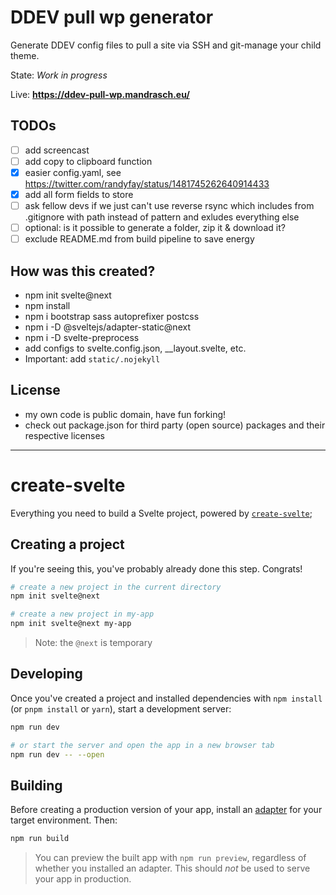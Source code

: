 # DDEV pull wp generator

Generate DDEV config files to pull a site via SSH and git-manage your child theme.

State: _Work in progress_

Live: **https://ddev-pull-wp.mandrasch.eu/**

## TODOs

- [ ] add screencast
- [ ] add copy to clipboard function
- [x] easier config.yaml, see https://twitter.com/randyfay/status/1481745262640914433
- [x] add all form fields to store
- [ ] ask fellow devs if we just can't use reverse rsync which includes from .gitignore with path instead of pattern and exludes everything else
- [ ] optional: is it possible to generate a folder, zip it & download it?
- [ ] exclude README.md from build pipeline to save energy

## How was this created?

- npm init svelte@next
- npm install
- npm i bootstrap sass autoprefixer postcss
- npm i -D @sveltejs/adapter-static@next
- npm i -D svelte-preprocess
- add configs to svelte.config.json, \_\_layout.svelte, etc.
- Important: add `static/.nojekyll`

## License

- my own code is public domain, have fun forking!
- check out package.json for third party (open source) packages and their respective licenses

<hr>

# create-svelte

Everything you need to build a Svelte project, powered by [`create-svelte`](https://github.com/sveltejs/kit/tree/master/packages/create-svelte);

## Creating a project

If you're seeing this, you've probably already done this step. Congrats!

```bash
# create a new project in the current directory
npm init svelte@next

# create a new project in my-app
npm init svelte@next my-app
```

> Note: the `@next` is temporary

## Developing

Once you've created a project and installed dependencies with `npm install` (or `pnpm install` or `yarn`), start a development server:

```bash
npm run dev

# or start the server and open the app in a new browser tab
npm run dev -- --open
```

## Building

Before creating a production version of your app, install an [adapter](https://kit.svelte.dev/docs#adapters) for your target environment. Then:

```bash
npm run build
```

> You can preview the built app with `npm run preview`, regardless of whether you installed an adapter. This should _not_ be used to serve your app in production.
